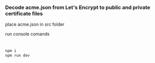 ### Decode acme.json from Let's Encrypt to public and private certificate files

place acme.json in src folder


run console comands
#
```sh
npm i
npm run dev